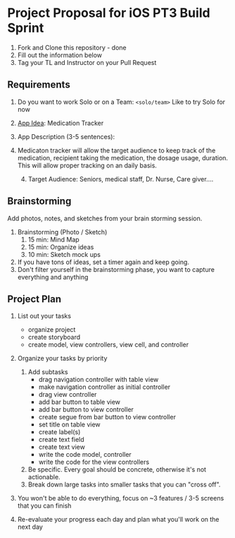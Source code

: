 # Project Proposal for iOS PT3 Build Sprint

1. Fork and Clone this repository - done
2. Fill out the information below
3. Tag your TL and Instructor on your Pull Request

## Requirements

1. Do you want to work Solo or on a Team: `<solo/team>` Like to try Solo for now
2. [App Idea](https://github.com/LambdaSchool/iOS-Build-Week-1): Medication Tracker
3. App Description (3-5 sentences):
1. Medicaton tracker will allow the target audience to keep track of the medication, recipient taking the medication, the dosage usage, duration.  This will allow proper tracking on an daily basis.
    
    4. Target Audience: Seniors, medical staff, Dr. Nurse, Care giver....

## Brainstorming

Add photos, notes, and sketches from your brain storming session. 

1. Brainstorming (Photo / Sketch)
    1. 15 min: Mind Map 
    2. 15 min: Organize ideas
    3. 10 min: Sketch mock ups 
2. If you have tons of ideas, set a timer again and keep going.
3. Don't filter yourself in the brainstorming phase, you want to capture everything and anything

## Project Plan
1. List out your tasks
    - organize project
    - create storyboard
    - create model, view controllers, view cell, and controller
    
2. Organize your tasks by priority
    1. Add subtasks
        - drag navigation controller with table view
        - make navigation controller as initial controller
        - drag view controller
        - add bar button to table view 
        - add bar button to view controller 
        - create segue from bar button to view controller
        - set title on table view
        - create label(s) 
        - create text field
        - create text view
        - write the code model, controller
        - write the code for the view controllers 
    2. Be specific. Every goal should be concrete, otherwise it's not actionable. 
    3. Break down large tasks into smaller tasks that you can "cross off".
3. You won't be able to do everything, focus on ~3 features / 3-5 screens that you can finish
4. Re-evaluate your progress each day and plan what you'll work on the next day

